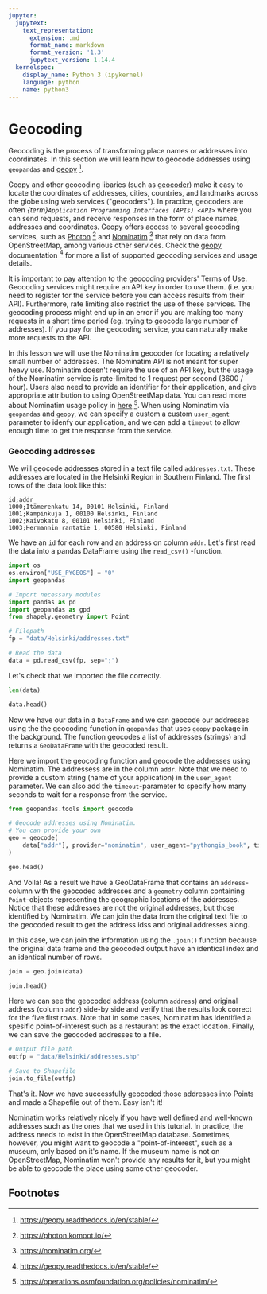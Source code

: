 ```yaml
---
jupyter:
  jupytext:
    text_representation:
      extension: .md
      format_name: markdown
      format_version: '1.3'
      jupytext_version: 1.14.4
  kernelspec:
    display_name: Python 3 (ipykernel)
    language: python
    name: python3
---
```


# Geocoding

Geocoding is the process of transforming place names or addresses into coordinates. In this section we will learn how to geocode addresses using `geopandas` and [geopy](https://geopy.readthedocs.io/en/stable/) [^geopy].

Geopy and other geocoding libaries (such as [geocoder](http://geocoder.readthedocs.io/)) make it easy to locate the coordinates of addresses, cities, countries, and landmarks across the globe using web services ("geocoders"). In practice, geocoders are often *{term}`Application Programming Interfaces (APIs) <API>`* where you can send requests, and receive responses in the form of place names, addresses and coordinates. Geopy offers access to several geocoding services, such as [Photon](https://photon.komoot.io/]) [^photon] and [Nominatim](https://nominatim.org/) [^nominatim] that rely on data from OpenStreetMap, among various other services. Check the [geopy documentation](https://geopy.readthedocs.io/en/stable/) [^geopy] for more a list of supported geocoding services and usage details.

It is important to pay attention to the geocoding providers' Terms of Use. Geocoding services might require an API key in order to use them. (i.e. you need to register for the service before you can access results from their API). Furthermore, rate limiting also restrict the use of these services. The
geocoding process might end up in an error if you are making too many requests
in a short time period (eg.  trying to geocode large number of addresses). If you pay for the geocoding service, you can naturally make more requests to the API.

In this lesson we will use the Nominatim geocoder for locating a relatively small number of addresses. The Nominatim API is not meant for super heavy use. Nominatim doesn't require the use of an API key, but the usage of the Nominatim service is rate-limited to 1 request per second (3600 / hour). Users also need to provide an identifier for their application, and give appropriate attribution to using OpenStreetMap data. You can read more about Nominatim usage policy in [here](https://operations.osmfoundation.org/policies/nominatim/) [^nominatim_toc]. When using Nominatim via `geopandas` and `geopy`, we can specify a custom a custom `user_agent` parameter to idenfy our application, and we can add a `timeout` to allow enough time to get the response from the service. 




### Geocoding addresses

We will geocode addresses stored in a text file called `addresses.txt`. These addresses are located in the Helsinki Region in Southern Finland. The first rows of the data look like this:

```
id;addr
1000;Itämerenkatu 14, 00101 Helsinki, Finland
1001;Kampinkuja 1, 00100 Helsinki, Finland
1002;Kaivokatu 8, 00101 Helsinki, Finland
1003;Hermannin rantatie 1, 00580 Helsinki, Finland
```

We have an `id` for each row and an address on column `addr`. Let's first read the data into a pandas DataFrame using the `read_csv()` -function.

```python tags=["remove_cell"]
import os
os.environ["USE_PYGEOS"] = "0"
import geopandas
```

```python deletable=true editable=true
# Import necessary modules
import pandas as pd
import geopandas as gpd
from shapely.geometry import Point

# Filepath
fp = "data/Helsinki/addresses.txt"

# Read the data
data = pd.read_csv(fp, sep=";")
```

Let's check that we imported the file correctly.

```python
len(data)
```

```python deletable=true editable=true jupyter={"outputs_hidden": false}
data.head()
```

<!-- #region deletable=true editable=true -->
Now we have our data in a `DataFrame` and we can geocode our addresses using the the geocoding function in `geopandas` that uses `geopy` package in the background. The function geocodes a list of addresses (strings) and returns a `GeoDataFrame` with the geocoded result. 

Here we import the geocoding function and geocode the addresses using Nominatim. The addressess are in the column `addr`. Note that we need to provide a custom string (name of your application) in the `user_agent` parameter. We can also add the `timeout`-parameter to specify how many seconds to wait for a response from the service.
<!-- #endregion -->

```python deletable=true editable=true jupyter={"outputs_hidden": false}
from geopandas.tools import geocode

# Geocode addresses using Nominatim.
# You can provide your own
geo = geocode(
    data["addr"], provider="nominatim", user_agent="pythongis_book", timeout=10
)
```

```python
geo.head()
```

<!-- #region deletable=true editable=true -->
And Voilà! As a result we have a GeoDataFrame that contains an `address`-column with the geocoded addresses and a `geometry` column containing `Point`-objects representing the geographic locations of the addresses. Notice that these addresses are not the original addresses, but those identified by Nominatim. We can join the data from the original text file to the geocoded result to get the address idss and original addresses along. 

In this case, we can join the information using the `.join()` function because the original data frame and the geocoded output have an identical index and an identical number of rows.
<!-- #endregion -->
```python
join = geo.join(data)
```

```python
join.head()
```

Here we can see the geocoded address (column `address`) and original address (column `addr`) side-by side and verify that the results look correct for the five first rows. Note that in some cases, Nominatim has identified a spesific point-of-interest such as a restaurant as the exact location. Finally, we can save the geocoded addresses to a file.

```python deletable=true editable=true
# Output file path
outfp = "data/Helsinki/addresses.shp"

# Save to Shapefile
join.to_file(outfp)
```

<!-- #region deletable=true editable=true -->
That's it. Now we have successfully geocoded those addresses into Points
and made a Shapefile out of them. Easy isn't it!
<!-- #endregion -->

<!-- #region deletable=true editable=true -->
Nominatim works relatively nicely if you have well defined and well-known addresses such as the ones that we used in this tutorial. In practice, the address needs to exist in the OpenStreetMap database. Sometimes, however, you might want to geocode a "point-of-interest", such as a museum, only based on it's name. If the museum name is not on OpenStreetMap, Nominatim won't provide any results for it, but you might be able to geocode the place using some other geocoder.
<!-- #endregion -->

## Footnotes

[^GeoJson]: <https://en.wikipedia.org/wiki/GeoJSON>
[^geopy]: <https://geopy.readthedocs.io/en/stable/>
[^nominatim]: <https://nominatim.org/>
[^nominatim_toc]: <https://operations.osmfoundation.org/policies/nominatim/>
[^photon]: <https://photon.komoot.io/>
